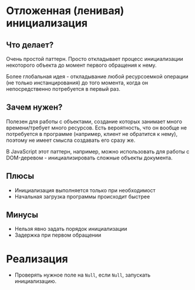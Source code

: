 # Отложенная (ленивая) инициализация

## Что делает?

Очень простой паттерн. Просто откладывает процесс инициализации некоторого объекта до момент первого обращения к нему. 

Более глобальная идея - откладывание любой ресурсоемкой операции (не только инстанцирования) до того момента, когда он непосредственно потребуется в первый раз.

## Зачем нужен?

Полезен для работы с объектами, создание которых занимает много времени/требует много ресурсов. Есть вероятность, что он вообще не потребуется в программе (например, клиент не обратится к нему), поэтому не имеет смысла создавать его сразу же.

В JavaScript этот паттерн, например, можно использовать для работы с DOM-деревом - инициализировать сложные объекты документа.

## Плюсы

* Инициализация выполняется только при необходимост
* Начальная загрузка программы происходит быстрее

## Минусы

* Нельзя явно задать порядок инициализации
* Задержка при первом обращении

# Реализация

* Проверять нужное поле на ```Null```, если ```Null```, запускать инициализацию.